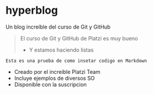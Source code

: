 # hyperblog
Un blog increíble del curso de Git y GitHub

> El curso de Git y GitHub de Platzi es muy bueno
> - Y estamos haciendo listas

`
Esta es una prueba de como insetar codigo en Markdown
`

*  Creado por el increible Platzi Team
*  Incluye ejemplos de diversos SO
*  Disponible con la suscripcion
